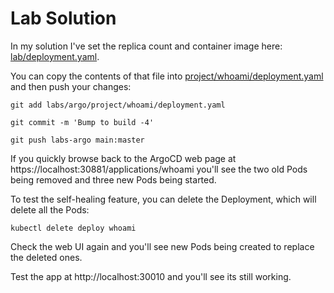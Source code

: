 # Lab Solution

In my solution I've set the replica count and container image here: [lab/deployment.yaml](./lab/deployment.yaml).

You can copy the contents of that file into [project/whoami/deployment.yaml](./project/whoami/deployment.yaml) and then push your changes:

```
git add labs/argo/project/whoami/deployment.yaml

git commit -m 'Bump to build -4'

git push labs-argo main:master
```

If you quickly browse back to the ArgoCD web page at https://localhost:30881/applications/whoami you'll see the two old Pods being removed and three new Pods being started.

To test the self-healing feature, you can delete the Deployment, which will delete all the Pods:

```
kubectl delete deploy whoami
```

Check the web UI again and you'll see new Pods being created to replace the deleted ones. 

Test the app at http://localhost:30010 and you'll see its still working.

